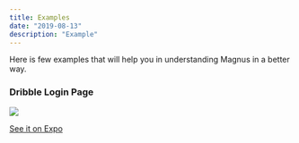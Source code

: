 ```yaml
---
title: Examples
date: "2019-08-13"
description: "Example"
---
```


Here is few examples that will help you in understanding Magnus in a better way.

### Dribble Login Page

<a href="https://snack.expo.io/@pawankumar2901/dribble-login-page" target="_blank">
<img src="/images/dribbble-login.png" style="max-width: 350px;" />
</a>

[See it on Expo](https://snack.expo.io/@pawankumar2901/dribble-login-page)
